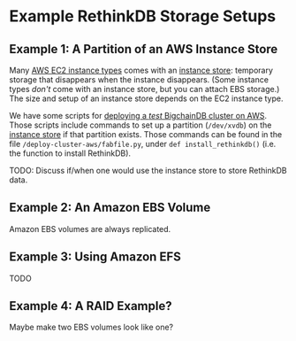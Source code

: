 # Example RethinkDB Storage Setups

## Example 1: A Partition of an AWS Instance Store

Many [AWS EC2 instance types](https://aws.amazon.com/ec2/instance-types/) comes with an [instance store](https://docs.aws.amazon.com/AWSEC2/latest/UserGuide/InstanceStorage.html): temporary storage that disappears when the instance disappears. (Some instance types _don't_ come with an instance store, but you can attach EBS storage.) The size and setup of an instance store depends on the EC2 instance type.

We have some scripts for [deploying a _test_ BigchainDB cluster on AWS](../clusters-feds/deploy-on-aws.html). Those scripts include commands to set up a partition (`/dev/xvdb`) on the [instance store](https://docs.aws.amazon.com/AWSEC2/latest/UserGuide/InstanceStorage.html) if that partition exists. Those commands can be found in the file `/deploy-cluster-aws/fabfile.py`, under `def install_rethinkdb()` (i.e. the function to install RethinkDB).


TODO: Discuss if/when one would use the instance store to store RethinkDB data.



## Example 2: An Amazon EBS Volume

Amazon EBS volumes are always replicated.


## Example 3: Using Amazon EFS

TODO


## Example 4: A RAID Example?

Maybe make two EBS volumes look like one?

